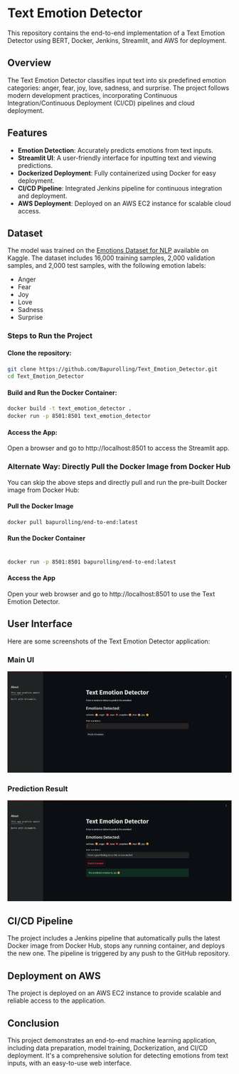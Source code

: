 # Text Emotion Detector
This repository contains the end-to-end implementation of a Text Emotion Detector using BERT, Docker, Jenkins, Streamlit, and AWS for deployment.

## Overview
The Text Emotion Detector classifies input text into six predefined emotion categories: anger, fear, joy, love, sadness, and surprise. The project follows modern development practices, incorporating Continuous Integration/Continuous Deployment (CI/CD) pipelines and cloud deployment.

## Features

- **Emotion Detection**: Accurately predicts emotions from text inputs.
- **Streamlit UI**: A user-friendly interface for inputting text and viewing predictions.
- **Dockerized Deployment**: Fully containerized using Docker for easy deployment.
- **CI/CD Pipeline**: Integrated Jenkins pipeline for continuous integration and deployment.
- **AWS Deployment**: Deployed on an AWS EC2 instance for scalable cloud access.

## Dataset

The model was trained on the [Emotions Dataset for NLP](https://www.kaggle.com/datasets/praveengovi/emotions-dataset-for-nlp?select=train.txt) available on Kaggle. The dataset includes 16,000 training samples, 2,000 validation samples, and 2,000 test samples, with the following emotion labels:
- Anger
- Fear
- Joy
- Love
- Sadness
- Surprise

### Steps to Run the Project
#### Clone the repository:
```bash
git clone https://github.com/Bapurolling/Text_Emotion_Detector.git
cd Text_Emotion_Detector
```

#### Build and Run the Docker Container:
```bash
docker build -t text_emotion_detector .
docker run -p 8501:8501 text_emotion_detector
```
#### Access the App:
Open a browser and go to http://localhost:8501 to access the Streamlit app.
### Alternate Way: Directly Pull the Docker Image from Docker Hub
You can skip the above steps and directly pull and run the pre-built Docker image from Docker Hub:

#### Pull the Docker Image

```bash
docker pull bapurolling/end-to-end:latest
```
#### Run the Docker Container

```bash

docker run -p 8501:8501 bapurolling/end-to-end:latest
```
#### Access the App
Open your web browser and go to http://localhost:8501 to use the Text Emotion Detector.
## User Interface

Here are some screenshots of the Text Emotion Detector application:

### Main UI
![Main UI](screenshots/ui_main.png)

### Prediction Result
![Prediction Result](screenshots/ui_prediction.png)


## CI/CD Pipeline
The project includes a Jenkins pipeline that automatically pulls the latest Docker image from Docker Hub, stops any running container, and deploys the new one. The pipeline is triggered by any push to the GitHub repository.

## Deployment on AWS
The project is deployed on an AWS EC2 instance to provide scalable and reliable access to the application.

## Conclusion
This project demonstrates an end-to-end machine learning application, including data preparation, model training, Dockerization, and CI/CD deployment. It's a comprehensive solution for detecting emotions from text inputs, with an easy-to-use web interface.
